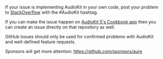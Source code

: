 If your issue is implementing AudioKit in your own code, post your problem to [StackOverflow](https://stackoverflow.com/search?q=AudioKit) with the #AudioKit hashtag.

If you can make the issue happen on [AudioKit 5's Cookbook app](https://github.com/AudioKit/Cookbook/) then you can create an issue directly on that repository as well.

GitHub Issues should only be used for confirmed problems with AudioKit and
well-defined feature requests.

Sponsors will get more attention: https://github.com/sponsors/aure

